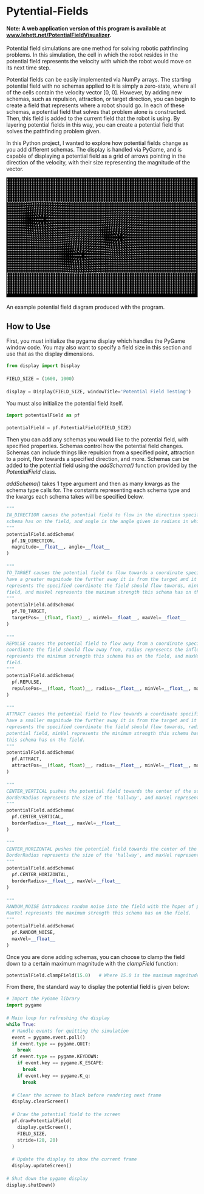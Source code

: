 # Pytential-Fields

#### Note: A web application version of this program is available at www.lehett.net/PotentialFieldVisualizer.

<p>Potential field simulations are one method for solving robotic pathfinding problems. In this simulation, the cell in which the robot resides in the potential field represents the velocity with which the robot would move on its next time step.</p>
<p>Potential fields can be easily implemented via NumPy arrays. The starting potential field with no schemas applied to it is simply a zero-state, where all of the cells contain the velocity vector [0, 0]. However, by adding new schemas, such as repulsion, attraction, or target direction, you can begin to create a field that represents where a robot should go. In each of these schemas, a potential field that solves that problem alone is constructed. Then, this field is added to the current field that the robot is using. By layering potential fields in this way, you can create a potential field that solves the pathfinding problem given.</p>
<p>In this Python project, I wanted to explore how potential fields change as you add different schemas. The display is handled via PyGame, and is capable of displaying a potential field as a grid of arrows pointing in the direction of the velocity, with their size representing the magnitude of the vector.</p>

![Example Potential Field](https://github.com/jlehett/Pytential-Fields/blob/master/images/potentialfield.png)

An example potential field diagram produced with the program.

## How to Use

<p>First, you must initialize the pygame display which handles the PyGame window code. You may also want to specify a field size in this section and use that as the display dimensions.</p>

```python
from display import Display

FIELD_SIZE = (1600, 1000)

display = Display(FIELD_SIZE, windowTitle='Potential Field Testing')
```

<p>You must also initialize the potential field itself.</p>

```python
import potentialField as pf

potentialField = pf.PotentialField(FIELD_SIZE)
```

<p>Then you can add any schemas you would like to the potential field, with specified properties. Schemas control how the potential field changes. Schemas can include things like repulsion from a specified point, attraction to a point, flow towards a specified direction, and more. Schemas can be added to the potential field using the <i>addSchema()</i> function provided by the <i>PotentialField</i> class.</p>
<p><i>addSchema()</i> takes 1 type argument and then as many kwargs as the schema type calls for. The constants representing each schema type and the kwargs each schema takes will be specified below.</p>

```python
"""
IN_DIRECTION causes the potential field to flow in the direction specified by the kwargs. Magnitude represents the strength this
schema has on the field, and angle is the angle given in radians in which the field should flow.
"""
potentialField.addSchema(
  pf.IN_DIRECTION,
  magnitude=__float__, angle=__float__
)

"""
TO_TARGET causes the potential field to flow towards a coordinate specified by the kwargs. As opposed to ATTRACT, this schema will 
have a greater magnitude the further away it is from the target and it will slow down as it gets closer to the target. TargetPos 
represents the specified coordinate the field should flow towards, minVel represents the minimum strength this schema has on the
field, and maxVel represents the maximum strength this schema has on the field.
"""
potentialField.addSchema(
  pf.TO_TARGET,
  targetPos=__(float, float)__, minVel=__float__, maxVel=__float__
)

"""
REPULSE causes the potential field to flow away from a coordinate specified by the kwargs. RepulsePos represents the specified 
coordinate the field should flow away from, radius represents the influence size the schema has on the potential field, minVel 
represents the minimum strength this schema has on the field, and maxVel represents the maximum strength this schema has on the
field.
"""
potentialField.addSchema(
  pf.REPULSE,
  repulsePos=__(float, float)__, radius=__float__, minVel=__float__, maxVel=__float__
)

"""
ATTRACT causes the potential field to flow towards a coordinate specified by the kwargs. As opposed to TO_TARGET, this schema will
have a smaller magnitude the further away it is from the target and it will speed up as it gets closer to the target. AttractPos 
represents the specified coordinate the field should flow towards, radius represents the influence size the schema has on the 
potential field, minVel represents the minimum strength this schema has on the field, and maxVel represents the maximum strength 
this schema has on the field.
"""
potentialField.addSchema(
  pf.ATTRACT,
  attractPos=__(float, float)__, radius=__float__, minVel=__float__, maxVel=__float__
)

"""
CENTER_VERTICAL pushes the potential field towards the center of the screen, vertically, as if constricted through a hallway. 
BorderRadius represents the size of the 'hallway', and maxVel represents the maximum strength this schema has on the field.
"""
potentialField.addSchema(
  pf.CENTER_VERTICAL,
  borderRadius=__float__, maxVel=__float__
)

"""
CENTER_HORIZONTAL pushes the potential field towards the center of the screen, horizontally, as if constricted through a hallway. 
BorderRadius represents the size of the 'hallway', and maxVel represents the maximum strength this schema has on the field.
"""
potentialField.addSchema(
  pf.CENTER_HORIZONTAL,
  borderRadius=__float__, maxVel=__float__
)

"""
RANDOM_NOISE introduces random noise into the field with the hopes of preventing a robot from getting stuck in a zero-sum state.
MaxVel represents the maximum strength this schema has on the field.
"""
potentialField.addSchema(
  pf.RANDOM_NOISE,
  maxVel=__float__
)
```

<p>Once you are done adding schemas, you can choose to clamp the field down to a certain maximum magnitude with the <i>clampField</i> function:</p>

```python
potentialField.clampField(15.0)   # Where 15.0 is the maximum magnitude of the field
```

<p>From there, the standard way to display the potential field is given below:</p>

```python
# Import the PyGame library
import pygame

# Main loop for refreshing the display
while True:
  # Handle events for quitting the simulation
  event = pygame.event.poll()
  if event.type == pygame.QUIT:
    break
  if event.type == pygame.KEYDOWN:
    if event.key == pygame.K_ESCAPE:
      break
    if event.key == pygame.K_q:
      break
  
  # Clear the screen to black before rendering next frame
  display.clearScreen()
  
  # Draw the potential field to the screen
  pf.drawPotentialField(
    display.getScreen(),
    FIELD_SIZE,
    stride=(20, 20)
  )
  
  # Update the display to show the current frame
  display.updateScreen()
  
# Shut down the pygame display
display.shutDown()
```
